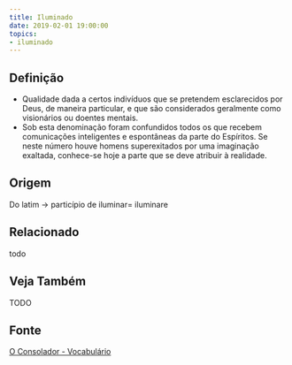 ```yaml
---
title: Iluminado
date: 2019-02-01 19:00:00
topics:
- iluminado
---
```


## Definição
* Qualidade dada a certos indivíduos que se pretendem esclarecidos por Deus, de
  maneira particular, e que são considerados geralmente como visionários ou
  doentes mentais. 
* Sob esta denominação foram confundidos todos os que recebem comunicações
  inteligentes e espontâneas da parte do Espíritos. Se neste número houve homens
  superexitados por uma imaginação exaltada, conhece-se hoje a parte que se deve
  atribuir à realidade.

## Origem
Do latim -> particípio de iluminar= iluminare

## Relacionado
todo

## Veja Também
TODO

## Fonte
[O Consolador - Vocabulário](http://www.oconsolador.com.br/linkfixo/vocabulario/principal.html)


